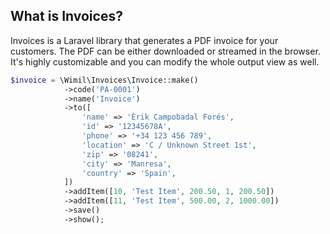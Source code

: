 ## What is Invoices?

Invoices is a Laravel library that generates a PDF invoice for your customers. The PDF can be either downloaded or
streamed in the browser. It's highly customizable and you can modify the whole output view as well.

```php
$invoice = \Wimil\Invoices\Invoice::make()
            ->code('PA-0001')
            ->name('Invoice')
            ->to([
                'name' => 'Èrik Campobadal Forés',
                'id' => '12345678A',
                'phone' => '+34 123 456 789',
                'location' => 'C / Unknown Street 1st',
                'zip' => '08241',
                'city' => 'Manresa',
                'country' => 'Spain',
            ])
            ->addItem([10, 'Test Item', 200.50, 1, 200.50])
            ->addItem([11, 'Test Item', 500.00, 2, 1000.00])
            ->save()
            ->show();
```